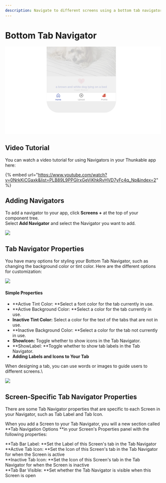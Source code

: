 ```yaml
---
description: Navigate to different screens using a bottom tab navigator.
---
```


# Bottom Tab Navigator

![Bottom tabs are a popular way to navigate an app today](.gitbook/assets/thunkable-docs-exhibits-81.png)

## Video Tutorial

You can watch a video tutorial for using Navigators in your Thunkable app here:

{% embed url="https://www.youtube.com/watch?v=0NrkKiCGaxk&list=PLB89L9PPGIrxGeViKhkRvHVD7yFc4q_Np&index=2" %}

## Adding Navigators

To add a navigator to your app, click **Screens +** at the top of your component tree. \
Select **Add Navigator** and select the Navigator you want to add.

![](.gitbook/assets/screen-shot-2021-04-08-at-5.06.23-pm.png)

## Tab Navigator Properties

You have many options for styling your Bottom Tab Navigator, such as changing the background color or tint color. Here are the different options for customization:

![](.gitbook/assets/screen-shot-2021-04-12-at-7.58.52-am.png)

#### **Simple Properties**

* **Active Tint Color: **Select a font color for the tab currently in use.
* **Active Background Color: **Select a color for the tab currently in use.
* **Inactive Tint Color:** Select a color for the text of the tabs that are not in use.&#x20;
* **Inactive Background Color: **Select a color for the tab not currently in use.
* **ShowIcon:** Toggle whether to show icons in the Tab Navigator.
* **ShowLabel: **Toggle whether to show tab labels in the Tab Navigator.
* **Adding Labels and Icons to Your Tab**

When designing a tab, you can use words or images to guide users to different screens.\


![](https://lh5.googleusercontent.com/h0kkdAtk9f7SiMk54GMf\_rcdzBGMRc5MtbaH83mNWHM-L7fno9QV3rp\_-N1ssiZiHnH2j2yQPGcSqVnv3mJCbBsxdWWLnvub0ns6jk29Aj9FSM2GSlovKQOX1GkpZpGfpinTTY25)

## Screen-Specific Tab Navigator Properties

There are some Tab Navigator properties that are specific to each Screen in your Navigator, such as Tab Label and Tab Icon.

When you add a Screen to your Tab Navigator, you will a new section called **Tab Navigation Options **in your Screen's Properties panel with the following properties:

**Tab Bar Label: **Set the Label of this Screen's tab in the Tab Navigator\
**Active Tab Icon: **Set the Icon of this Screen's tab in the Tab Navigator for when the Screen is active\
**Inactive Tab Icon: **Set the Icon of this Screen's tab in the Tab Navigator for when the Screen is inactive\
**Tab Bar Visible: **Set whether the Tab Navigator is visible when this Screen is open

